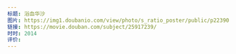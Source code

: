 ```yaml
---
标题: 浴血华沙
图片: https://img1.doubanio.com/view/photo/s_ratio_poster/public/p2239016308.webp
链接: https://movie.douban.com/subject/25917239/
时时: 2014
评价:
---
```


